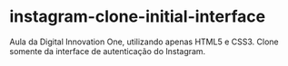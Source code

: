 # instagram-clone-initial-interface
Aula da Digital Innovation One, utilizando apenas HTML5 e CSS3. Clone somente da interface de autenticação do Instagram.
